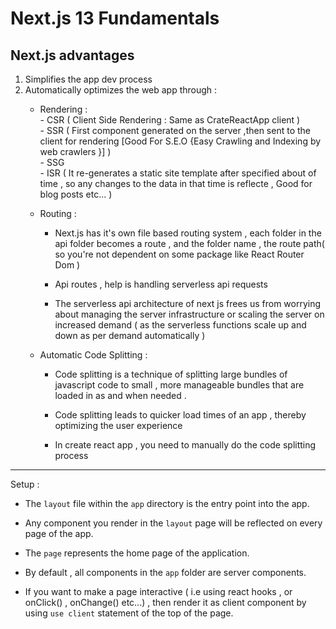 # Next.js 13 Fundamentals


## Next.js advantages
 1. Simplifies the app dev process
 1. Automatically optimizes the web app through :    
    + Rendering  :   
          - CSR  ( Client Side Rendering : Same as CrateReactApp client )   
          -  SSR  ( First component generated on the server ,then sent to the client for rendering [Good For S.E.O {Easy Crawling and Indexing by web crawlers }] )         
          -  SSG    
          -  ISR ( It re-generates a static site template after specified about of time , so any changes to the data in that time is reflecte , Good for blog posts etc... )
          
    + Routing :   
         + Next.js has it's own file based routing system , each folder in the api folder becomes a route , and the folder name , the route path( so you're not dependent on some package like  React Router Dom )

        + Api routes , help is handling serverless api requests
        
        + The serverless api architecture of next js frees us from worrying about managing the server infrastructure or  scaling the server on increased demand ( as the serverless functions scale up and down as per demand automatically )
    
    + Automatic Code Splitting :    
        + Code splitting is a technique of splitting large bundles of javascript code to small , more manageable bundles that are loaded in as and when needed .
       
        + Code splitting leads to quicker load times of an app , thereby optimizing the user experience 
        
        + In create react app , you need to manually do the code splitting process

     

----


Setup : 

+ The `layout` file within the `app` directory is the entry point into the app.

+ Any component you render in the `layout` page will be reflected on every page of the app.

+  The  `page` represents the home page of the application.

+  By default , all components in the `app` folder are server components.

+ If you want to make a page interactive ( i.e using react hooks  , or onClick() , onChange() etc...) , then render it as client component  by using `use client` statement of the top of the page.